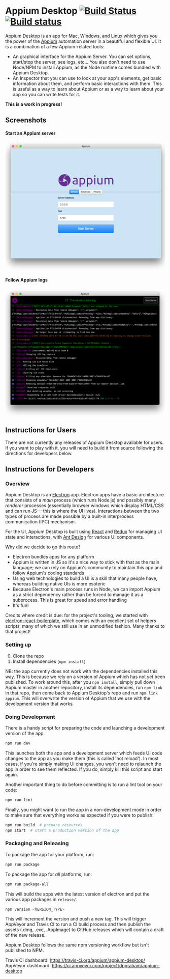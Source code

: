 # Appium Desktop [![Build Status](https://travis-ci.org/dpgraham/appium-desktop.svg?branch=master)](https://travis-ci.org/dpgraham/appium-desktop) [![Build status](https://ci.appveyor.com/api/projects/status/gxx736n70959dl84?svg=true)](https://ci.appveyor.com/project/dpgraham/appium-desktop-9xjtw)

Appium Desktop is an app for Mac, Windows, and Linux which gives you the power of the [Appium](http://appium.io) automation server in a beautiful and flexible UI. It is a combination of a few Appium-related tools:

* An graphical interface for the Appium Server. You can set options, start/stop the server, see logs, etc... You also don't need to use Node/NPM to install Appium, as the Node runtime comes bundled with Appium Desktop.
* An Inspector that you can use to look at your app's elements, get basic information about them, and perform basic interactions with them. This is useful as a way to learn about Appium or as a way to learn about your app so you can write tests for it.

**This is a work in progress!**

## Screenshots

#### Start an Appium server

![Start a server](app/renderer/images/screenshots/start.png)

#### Follow Appium logs

![Follow logs](app/renderer/images/screenshots/console.png)

## Instructions for Users

There are not currently any releases of Appium Desktop available for users. If you want to play with it, you will need to build it from source following the directions for developers below.

## Instructions for Developers

### Overview

Appium Desktop is an [Electron](http://electron.atom.io) app. Electron apps have a basic architecture that consists of a _main_ process (which runs Node.js) and possibly many _renderer_ processes (essentially browser windows which display HTML/CSS and can run JS---this is where the UI lives). Interactions between the two types of process are made possible by a built-in interprocess communication (IPC) mechanism.

For the UI, Appium Desktop is built using [React](https://facebook.github.io/react/) and [Redux](http://redux.js.org) for managing UI state and interactions, with [Ant Design](https://ant.design/docs/react/introduce) for various UI components.

Why did we decide to go this route?

* Electron bundles apps for any platform
* Appium is written in JS so it's a nice way to stick with that as the main language; we can rely on Appium's community to maintain this app and follow Appium's coding standards
* Using web technologies to build a UI is a skill that many people have, whereas building native UIs is more esoteric
* Because Electron's main process runs in Node, we can import Appium as a strict dependency rather than be forced to manage it as a subprocess. This is great for speed and error handling
* It's fun!

Credits where credit is due: for the project's tooling, we started with [electron-react-boilerplate](https://github.com/chentsulin/electron-react-boilerplate), which comes with an excellent set of helpers scripts, many of which we still use in an unmodified fashion. Many thanks to that project!

### Setting up

0. Clone the repo
0. Install dependencies (`npm install`)

NB: the app currently does not work with the dependencies installed this way. This is because we rely on a version of Appium which has not yet been published. To work around this, after you `npm install`, simply pull down Appium master in another repository, install its dependencies, run `npm link` in that repo, then come back to Appium Desktop's repo and run `npm link appium`. This will overwrite the version of Appium that we use with the development version that works.

### Doing Development

There is a handy script for preparing the code and launching a development version of the app:

```bash
npm run dev
```

This launches both the app and a development server which feeds UI code changes to the app as you make them (this is called 'hot reload'). In most cases, if you're simply making UI changes, you won't need to relaunch the app in order to see them reflected. If you do, simply kill this script and start again.

Another important thing to do before committing is to run a lint tool on your code:

```bash
npm run lint
```

Finally, you might want to run the app in a non-development mode in order to make sure that everything works as expected if you were to publish:

```bash
npm run build  # prepare resources
npm start  # start a production version of the app
```

### Packaging and Releasing

To package the app for your platform, run:

```bash
npm run package
```

To package the app for _all_ platforms, run:

```bash
npm run package-all
```

This will build the apps with the latest version of electron and put the various app packages in `release/`.

```bash
npm version <VERSION_TYPE>
```

This will increment the version and push a new tag. This will trigger AppVeyor and Travis CI to run a CI
build process and then publish the assets (.dmg, .exe, .AppImage) to GitHub releases which will contain a
draft of the new release.

Appium Desktop follows the same npm versioning workflow but isn't published to NPM.

Travis CI dashboard: https://travis-ci.org/appium/appium-desktop/
AppVeyor dashboard: https://ci.appveyor.com/project/dpgraham/appium-desktop
